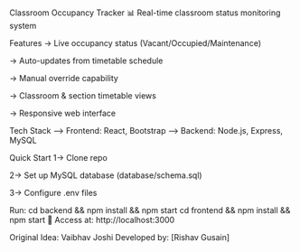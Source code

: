 Classroom Occupancy Tracker
📊 Real-time classroom status monitoring system

Features
-> Live occupancy status (Vacant/Occupied/Maintenance)

-> Auto-updates from timetable schedule

-> Manual override capability

-> Classroom & section timetable views

-> Responsive web interface

Tech Stack
--> Frontend: React, Bootstrap
--> Backend: Node.js, Express, MySQL

Quick Start
1-> Clone repo

2-> Set up MySQL database (database/schema.sql)

3-> Configure .env files

Run:
cd backend && npm install && npm start
cd frontend && npm install && npm start
📌 Access at: http://localhost:3000

Original Idea: Vaibhav Joshi
Developed by: [Rishav Gusain]
